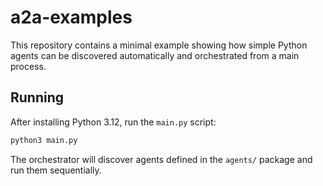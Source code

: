 # a2a-examples

This repository contains a minimal example showing how simple Python agents can
be discovered automatically and orchestrated from a main process.

## Running

After installing Python 3.12, run the `main.py` script:

```bash
python3 main.py
```

The orchestrator will discover agents defined in the `agents/` package and run
them sequentially.

